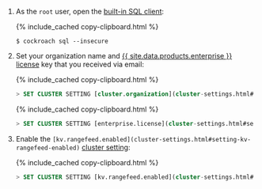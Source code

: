 1. As the `root` user, open the [built-in SQL client](cockroach-sql.html):

    {% include_cached copy-clipboard.html %}
    ~~~ shell
    $ cockroach sql --insecure
    ~~~

1. Set your organization name and [{{ site.data.products.enterprise }} license](enterprise-licensing.html) key that you received via email:

    {% include_cached copy-clipboard.html %}
    ~~~ sql
    > SET CLUSTER SETTING [cluster.organization](cluster-settings.html#setting-cluster-organization) = '<organization name>';
    ~~~

    {% include_cached copy-clipboard.html %}
    ~~~ sql
    > SET CLUSTER SETTING [enterprise.license](cluster-settings.html#setting-enterprise-license) = '<secret>';
    ~~~

1. Enable the `[kv.rangefeed.enabled](cluster-settings.html#setting-kv-rangefeed-enabled)` [cluster setting](cluster-settings.html):

    {% include_cached copy-clipboard.html %}
    ~~~ sql
    > SET CLUSTER SETTING [kv.rangefeed.enabled](cluster-settings.html#setting-kv-rangefeed-enabled) = true;
    ~~~
